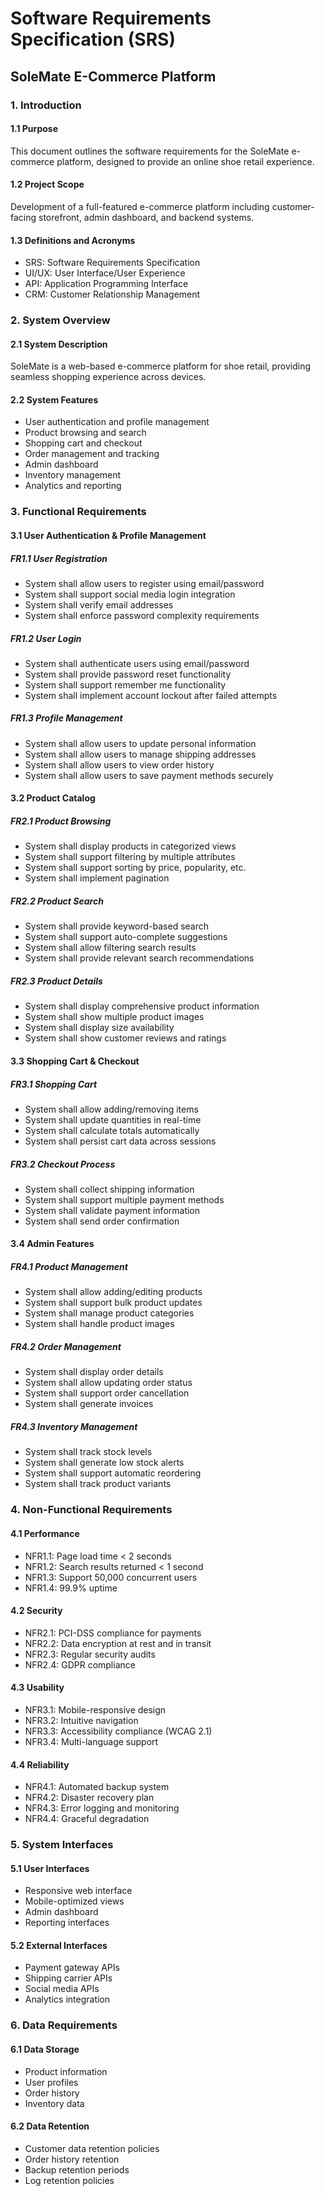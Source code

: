 # Software Requirements Specification (SRS)
## SoleMate E-Commerce Platform

### 1. Introduction
#### 1.1 Purpose
This document outlines the software requirements for the SoleMate e-commerce platform, designed to provide an online shoe retail experience.

#### 1.2 Project Scope
Development of a full-featured e-commerce platform including customer-facing storefront, admin dashboard, and backend systems.

#### 1.3 Definitions and Acronyms
- SRS: Software Requirements Specification
- UI/UX: User Interface/User Experience
- API: Application Programming Interface
- CRM: Customer Relationship Management

### 2. System Overview
#### 2.1 System Description
SoleMate is a web-based e-commerce platform for shoe retail, providing seamless shopping experience across devices.

#### 2.2 System Features
- User authentication and profile management
- Product browsing and search
- Shopping cart and checkout
- Order management and tracking
- Admin dashboard
- Inventory management
- Analytics and reporting

### 3. Functional Requirements

#### 3.1 User Authentication & Profile Management
##### FR1.1 User Registration
- System shall allow users to register using email/password
- System shall support social media login integration
- System shall verify email addresses
- System shall enforce password complexity requirements

##### FR1.2 User Login
- System shall authenticate users using email/password
- System shall provide password reset functionality
- System shall support remember me functionality
- System shall implement account lockout after failed attempts

##### FR1.3 Profile Management
- System shall allow users to update personal information
- System shall allow users to manage shipping addresses
- System shall allow users to view order history
- System shall allow users to save payment methods securely

#### 3.2 Product Catalog
##### FR2.1 Product Browsing
- System shall display products in categorized views
- System shall support filtering by multiple attributes
- System shall support sorting by price, popularity, etc.
- System shall implement pagination

##### FR2.2 Product Search
- System shall provide keyword-based search
- System shall support auto-complete suggestions
- System shall allow filtering search results
- System shall provide relevant search recommendations

##### FR2.3 Product Details
- System shall display comprehensive product information
- System shall show multiple product images
- System shall display size availability
- System shall show customer reviews and ratings

#### 3.3 Shopping Cart & Checkout
##### FR3.1 Shopping Cart
- System shall allow adding/removing items
- System shall update quantities in real-time
- System shall calculate totals automatically
- System shall persist cart data across sessions

##### FR3.2 Checkout Process
- System shall collect shipping information
- System shall support multiple payment methods
- System shall validate payment information
- System shall send order confirmation

#### 3.4 Admin Features
##### FR4.1 Product Management
- System shall allow adding/editing products
- System shall support bulk product updates
- System shall manage product categories
- System shall handle product images

##### FR4.2 Order Management
- System shall display order details
- System shall allow updating order status
- System shall support order cancellation
- System shall generate invoices

##### FR4.3 Inventory Management
- System shall track stock levels
- System shall generate low stock alerts
- System shall support automatic reordering
- System shall track product variants

### 4. Non-Functional Requirements

#### 4.1 Performance
- NFR1.1: Page load time < 2 seconds
- NFR1.2: Search results returned < 1 second
- NFR1.3: Support 50,000 concurrent users
- NFR1.4: 99.9% uptime

#### 4.2 Security
- NFR2.1: PCI-DSS compliance for payments
- NFR2.2: Data encryption at rest and in transit
- NFR2.3: Regular security audits
- NFR2.4: GDPR compliance

#### 4.3 Usability
- NFR3.1: Mobile-responsive design
- NFR3.2: Intuitive navigation
- NFR3.3: Accessibility compliance (WCAG 2.1)
- NFR3.4: Multi-language support

#### 4.4 Reliability
- NFR4.1: Automated backup system
- NFR4.2: Disaster recovery plan
- NFR4.3: Error logging and monitoring
- NFR4.4: Graceful degradation

### 5. System Interfaces

#### 5.1 User Interfaces
- Responsive web interface
- Mobile-optimized views
- Admin dashboard
- Reporting interfaces

#### 5.2 External Interfaces
- Payment gateway APIs
- Shipping carrier APIs
- Social media APIs
- Analytics integration

### 6. Data Requirements

#### 6.1 Data Storage
- Product information
- User profiles
- Order history
- Inventory data

#### 6.2 Data Retention
- Customer data retention policies
- Order history retention
- Backup retention periods
- Log retention policies
